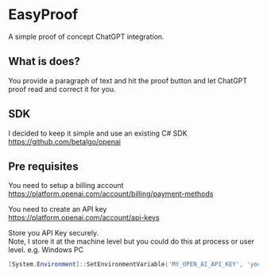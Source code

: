 # EasyProof

A simple proof of concept ChatGPT integration.  

## What is does?
You provide a paragraph of text and hit the proof button and let ChatGPT proof read and correct it for you.

## SDK

I decided to keep it simple and use an existing C# SDK
https://github.com/betalgo/openai

## Pre requisites

You need to setup a billing account  
https://platform.openai.com/account/billing/payment-methods

You need to create an API key  
https://platform.openai.com/account/api-keys

Store you API Key securely.  
Note, I store it at the machine level but you could do this at process or user level.
e.g. Windows PC
``` Powershell
[System.Environment]::SetEnvironmentVariable('MY_OPEN_AI_API_KEY', 'your-sdk-api-key-value', 'Machine')
```
